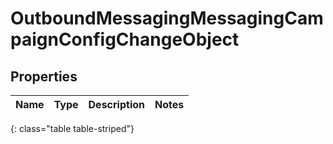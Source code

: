 # OutboundMessagingMessagingCampaignConfigChangeObject


## Properties

| Name | Type | Description | Notes |
| ------------ | ------------- | ------------- | ------------- |
{: class="table table-striped"}



